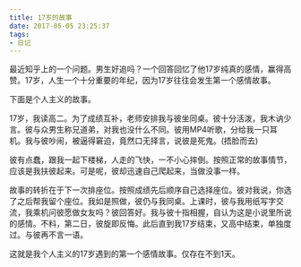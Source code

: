 ```yaml
---
title: 17岁的故事
date: 2017-05-05 23:25:37
tags:
- 日记
---
```


最近知乎上的一个问题。男生好追吗？一个回答回忆了他17岁纯真的感情，赢得高赞。17岁，人生一个十分重要的年纪，因为17岁往往会发生第一个感情故事。

下面是个人主义的故事。

17岁，我读高二。为了成绩互补，老师安排我与彼坐同桌。彼十分活泼，我木讷少言。彼与众男生称兄道弟，对我也没什么不同。彼用MP4听歌，分给我一只耳机。我与彼吵闹，被逼得窘迫，竟然口无择言，说彼是死鬼。(捂脸而去)

彼有点蠢，跟我一起下楼梯，人走的飞快，一不小心摔倒。按照正常的故事情节，应该是我扶彼起来。可是呢，彼却迅速自己爬起来，当做没事一样。

故事的转折在于下一次排座位。按照成绩先后顺序自己选择座位。彼对我说，你选了之后帮我留个座位。我如是照做，彼仍与我同桌。上课时，彼与我用纸写字交流，我乘机问彼愿做女友吗？彼回答好。我与彼十指相握，自认为这是小说里所说的感情。不料，第二日，彼旋即反悔。此后直到我17岁结束，又高中结束，单独度过。与彼再不言一语。

这就是我个人主义的17岁遇到的第一个感情故事。仅存在不到1天。
